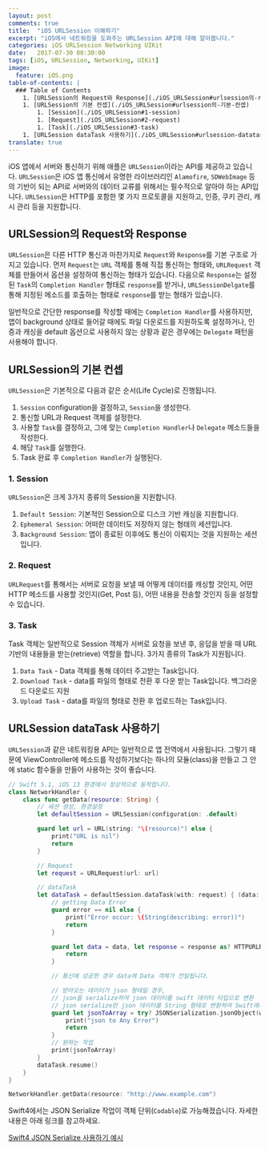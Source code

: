 ```yaml
---
layout: post
comments: true
title:  "iOS URLSession 이해하기"
excerpt: "iOS에서 네트워킹을 도와주는 URLSession API에 대해 알아봅니다."
categories: iOS URLSession Networking UIKit
date:   2017-07-30 00:30:00
tags: [iOS, URLSession, Networking, UIKit]
image:
  feature: iOS.png
table-of-contents: |
  ### Table of Contents  
    1. [URLSession의 Request와 Response](./iOS_URLSession#urlsession의-request와-response)
    1. [URLSession의 기본 컨셉](./iOS_URLSession#urlsession의-기본-컨셉)
        1. [Session](./iOS_URLSession#1-session)
        1. [Request](./iOS_URLSession#2-request)
        1. [Task](./iOS_URLSession#3-task)
    1. [URLSession dataTask 사용하기](./iOS_URLSession#urlsession-datatask-사용하기)
translate: true
---
```


iOS 앱에서 서버와 통신하기 위해 애플은 `URLSession`이라는 API를 제공하고 있습니다. `URLSession`은 iOS 앱 통신에서 유명한 라이브러리인 `Alamofire`, `SDWebImage` 등의 기반이 되는 API로 서버와의 데이터 교류를 위해서는 필수적으로 알아야 하는 API입니다. `URLSession`은 HTTP를 포함한 몇 가지 프로토콜을 지원하고, 인증, 쿠키 관리, 캐시 관리 등을 지원합니다.

## URLSession의 Request와 Response

`URLSession`은 다른 HTTP 통신과 마찬가지로 `Request`와 `Response`를 기본 구조로 가지고 있습니다. 먼저 `Request`는 `URL` 객체를 통해 직접 통신하는 형태와, `URLRequest` 객체를 만들어서 옵션을 설정하여 통신하는 형태가 있습니다. 다음으로 `Response`는 설정된 `Task`의 `Completion Handler` 형태로 `response`를 받거나, `URLSessionDelgate`를 통해 지정된 메소드를 호출하는 형태로 `response`를 받는 형태가 있습니다.

일반적으로 간단한 response를 작성할 때에는 `Completion Handler`를 사용하지만, 앱이 background 상태로 들어갈 때에도 파일 다운로드를 지원하도록 설정하거나, 인증과 캐싱을 default 옵션으로 사용하지 않는 상황과 같은 경우에는 `Delegate` 패턴을 사용해야 합니다.

## URLSession의 기본 컨셉

`URLSession`은 기본적으로 다음과 같은 순서(Life Cycle)로 진행됩니다.

1. `Session` configuration을 결정하고, `Session`을 생성한다.
2. 통신할 URL과 Request 객체를 설정한다.
3. 사용할 `Task`를 결정하고, 그에 맞는 `Completion Handler`나 `Delegate` 메소드들을 작성한다.
4. 해당 `Task`를 실행한다.
5. Task 완료 후 `Completion Handler`가 실행된다.

### 1. Session

`URLSession`은 크게 3가지 종류의 Session을 지원합니다.

1. `Default Session`: 기본적인 Session으로 디스크 기반 캐싱을 지원합니다.
2. `Ephemeral Session`: 어떠한 데이터도 저장하지 않는 형태의 세션입니다.
3. `Background Session`: 앱이 종료된 이후에도 통신이 이뤄지는 것을 지원하는 세션입니다.

### 2. Request

`URLRequest`를 통해서는 서버로 요청을 보낼 때 어떻게 데이터를 캐싱할 것인지, 어떤 HTTP 메소드를 사용할 것인지(Get, Post 등), 어떤 내용을 전송할 것인지 등을 설정할 수 있습니다.

### 3. Task

Task 객체는 일반적으로 Session 객체가 서버로 요청을 보낸 후, 응답을 받을 때 URL 기반의 내용들을 받는(retrieve) 역할을 합니다. 3가지 종류의 Task가 지원됩니다.

1. `Data Task` - Data 객체를 통해 데이터 주고받는 Task입니다.
2. `Download Task` - data를 파일의 형태로 전환 후 다운 받는 Task입니다. 백그라운드 다운로드 지원
3. `Upload Task` - data를 파일의 형태로 전환 후 업로드하는 Task입니다.

## URLSession dataTask 사용하기

`URLSession`과 같은 네트워킹용 API는 일반적으로 앱 전역에서 사용됩니다. 그렇기 때문에 ViewController에 메소드를 작성하기보다는 하나의 모듈(class)을 만들고 그 안에 static 함수들을 만들어 사용하는 것이 좋습니다.

```swift
// Swift 5.1, iOS 13 환경에서 정상적으로 동작합니다.
class NetworkHandler {
    class func getData(resource: String) {
        // 세션 생성, 환경설정
        let defaultSession = URLSession(configuration: .default)

        guard let url = URL(string: "\(resource)") else {
            print("URL is nil")
            return
        }

        // Request
        let request = URLRequest(url: url)

        // dataTask
        let dataTask = defaultSession.dataTask(with: request) { (data: Data?, response: URLResponse?, error: Error?) in
            // getting Data Error
            guard error == nil else {
                print("Error occur: \(String(describing: error))")
                return
            }

            guard let data = data, let response = response as? HTTPURLResponse, response.statusCode == 200 else {
                return
            }

            // 통신에 성공한 경우 data에 Data 객체가 전달됩니다.

            // 받아오는 데이터가 json 형태일 경우,
            // json을 serialize하여 json 데이터를 swift 데이터 타입으로 변환
            // json serialize란 json 데이터를 String 형태로 변환하여 Swift에서 사용할 수 있도록 하는 것을 말합니다.
            guard let jsonToArray = try? JSONSerialization.jsonObject(with: data, options: []) else {
                print("json to Any Error")
                return
            }
            // 원하는 작업
            print(jsonToArray)
        }
        dataTask.resume()
    }
}

NetworkHandler.getData(resource: "http://www.example.com")
```

Swift4에서는 JSON Serialize 작업이 객체 단위(`Codable`)로 가능해졌습니다. 자세한 내용은 아래 링크를 참고하세요.

[Swift4 JSON Serialize 사용하기 예시](https://gist.github.com/hcn1519/0d685b1f0aba74ed9577e9cab1b02b6f)
